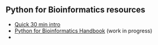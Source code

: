 ## Python for Bioinformatics resources 
- [Quick 30 min intro](https://github.com/acarafat/AdvMicGen/blob/main/Py4Bio/python_fundamentals_cheatsheet.md)
- [Python for Bioinformatics Handbook](https://arftrhmn.net/python-for-bioinformatics/) (work in progress)
- 
